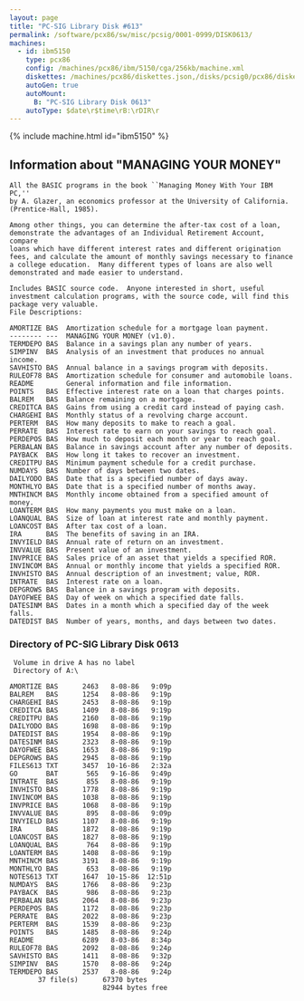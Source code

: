 ```yaml
---
layout: page
title: "PC-SIG Library Disk #613"
permalink: /software/pcx86/sw/misc/pcsig/0001-0999/DISK0613/
machines:
  - id: ibm5150
    type: pcx86
    config: /machines/pcx86/ibm/5150/cga/256kb/machine.xml
    diskettes: /machines/pcx86/diskettes.json,/disks/pcsig0/pcx86/diskettes.json
    autoGen: true
    autoMount:
      B: "PC-SIG Library Disk 0613"
    autoType: $date\r$time\rB:\rDIR\r
---
```


{% include machine.html id="ibm5150" %}

## Information about "MANAGING YOUR MONEY"

    All the BASIC programs in the book ``Managing Money With Your IBM PC,''
    by A. Glazer, an economics professor at the University of California.
    (Prentice-Hall, 1985).
    
    Among other things, you can determine the after-tax cost of a loan,
    demonstrate the advantages of an Individual Retirement Account, compare
    loans which have different interest rates and different origination
    fees, and calculate the amount of monthly savings necessary to finance
    a college education.  Many different types of loans are also well
    demonstrated and made easier to understand.
    
    Includes BASIC source code.  Anyone interested in short, useful
    investment calculation programs, with the source code, will find this
    package very valuable.
    File Descriptions:
    
    AMORTIZE BAS  Amortization schedule for a mortgage loan payment.
    -------- ---  MANAGING YOUR MONEY (v1.0).
    TERMDEPO BAS  Balance in a savings plan any number of years.
    SIMPINV  BAS  Analysis of an investment that produces no annual income.
    SAVHISTO BAS  Annual balance in a savings program with deposits.
    RULEOF78 BAS  Amortization schedule for consumer and automobile loans.
    README        General information and file information.
    POINTS   BAS  Effective interest rate on a loan that charges points.
    BALREM   BAS  Balance remaining on a mortgage.
    CREDITCA BAS  Gains from using a credit card instead of paying cash.
    CHARGEHI BAS  Monthly status of a revolving charge account.
    PERTERM  BAS  How many deposits to make to reach a goal.
    PERRATE  BAS  Interest rate to earn on your savings to reach goal.
    PERDEPOS BAS  How much to deposit each month or year to reach goal.
    PERBALAN BAS  Balance in savings account after any number of deposits.
    PAYBACK  BAS  How long it takes to recover an investment.
    CREDITPU BAS  Minimum payment schedule for a credit purchase.
    NUMDAYS  BAS  Number of days between two dates.
    DAILYODO BAS  Date that is a specified number of days away.
    MONTHLYO BAS  Date that is a specified number of months away.
    MNTHINCM BAS  Monthly income obtained from a specified amount of money.
    LOANTERM BAS  How many payments you must make on a loan.
    LOANQUAL BAS  Size of loan at interest rate and monthly payment.
    LOANCOST BAS  After tax cost of a loan.
    IRA      BAS  The benefits of saving in an IRA.
    INVYIELD BAS  Annual rate of return on an investment.
    INVVALUE BAS  Present value of an investment.
    INVPRICE BAS  Sales price of an asset that yields a specified ROR.
    INVINCOM BAS  Annual or monthly income that yields a specified ROR.
    INVHISTO BAS  Annual description of an investment; value, ROR.
    INTRATE  BAS  Interest rate on a loan.
    DEPGROWS BAS  Balance in a savings program with deposits.
    DAYOFWEE BAS  Day of week on which a specified date falls.
    DATESINM BAS  Dates in a month which a specified day of the week falls.
    DATEDIST BAS  Number of years, months, and days between two dates.

### Directory of PC-SIG Library Disk 0613

     Volume in drive A has no label
     Directory of A:\

    AMORTIZE BAS      2463   8-08-86   9:09p
    BALREM   BAS      1254   8-08-86   9:19p
    CHARGEHI BAS      2453   8-08-86   9:19p
    CREDITCA BAS      1409   8-08-86   9:19p
    CREDITPU BAS      2160   8-08-86   9:19p
    DAILYODO BAS      1698   8-08-86   9:19p
    DATEDIST BAS      1954   8-08-86   9:19p
    DATESINM BAS      2323   8-08-86   9:19p
    DAYOFWEE BAS      1653   8-08-86   9:19p
    DEPGROWS BAS      2945   8-08-86   9:19p
    FILES613 TXT      3457  10-16-86   2:32a
    GO       BAT       565   9-16-86   9:49p
    INTRATE  BAS       855   8-08-86   9:19p
    INVHISTO BAS      1778   8-08-86   9:19p
    INVINCOM BAS      1038   8-08-86   9:19p
    INVPRICE BAS      1068   8-08-86   9:19p
    INVVALUE BAS       895   8-08-86   9:09p
    INVYIELD BAS      1107   8-08-86   9:19p
    IRA      BAS      1872   8-08-86   9:19p
    LOANCOST BAS      1827   8-08-86   9:19p
    LOANQUAL BAS       764   8-08-86   9:19p
    LOANTERM BAS      1408   8-08-86   9:19p
    MNTHINCM BAS      3191   8-08-86   9:19p
    MONTHLYO BAS       653   8-08-86   9:19p
    NOTES613 TXT      1647  10-15-86  12:51p
    NUMDAYS  BAS      1766   8-08-86   9:23p
    PAYBACK  BAS       986   8-08-86   9:23p
    PERBALAN BAS      2064   8-08-86   9:23p
    PERDEPOS BAS      1172   8-08-86   9:23p
    PERRATE  BAS      2022   8-08-86   9:23p
    PERTERM  BAS      1539   8-08-86   9:23p
    POINTS   BAS      1485   8-08-86   9:24p
    README            6289   8-03-86   8:34p
    RULEOF78 BAS      2092   8-08-86   9:24p
    SAVHISTO BAS      1411   8-08-86   9:32p
    SIMPINV  BAS      1570   8-08-86   9:24p
    TERMDEPO BAS      2537   8-08-86   9:24p
           37 file(s)      67370 bytes
                           82944 bytes free
